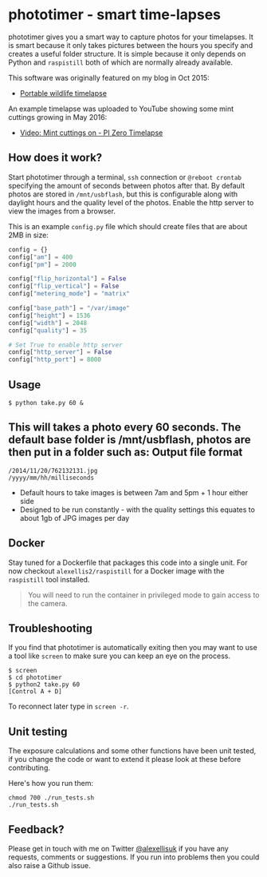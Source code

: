 phototimer - smart time-lapses
==========

phototimer gives you a smart way to capture photos for your timelapses. It is smart because it only takes pictures between the hours you specify and creates a useful folder structure. It is simple because it only depends on Python and `raspistill` both of which are normally already available.

This software was originally featured on my blog in Oct 2015:

* [Portable wildlife timelapse](http://blog.alexellis.io/centreparcs-timelapse/)

An example timelapse was uploaded to YouTube showing some mint cuttings growing in May 2016:

* [Video: Mint cuttings on - PI Zero Timelapse ](https://www.youtube.com/watch?v=Kkg6dyr4t0c)

How does it work?
------------------

Start phototimer through a terminal, `ssh` connection or `@reboot crontab` specifying the amount of seconds between photos after that. By default photos are stored in `/mnt/usbflash`, but this is configurable along with daylight hours and the quality level of the photos. Enable the http server to view the images from a browser.

This is an example `config.py` file which should create files that are about 2MB in size:

```python
config = {}
config["am"] = 400
config["pm"] = 2000

config["flip_horizontal"] = False
config["flip_vertical"] = False
config["metering_mode"] = "matrix"

config["base_path"] = "/var/image"
config["height"] = 1536
config["width"] = 2048
config["quality"] = 35

# Set True to enable http server
config["http_server"] = False
config["http_port"] = 8000
```


Usage
-----
```
$ python take.py 60 &
```

This will takes a photo every 60 seconds. The default base folder is /mnt/usbflash, photos are then put in a folder such as:
Output file format
-----------------
    /2014/11/20/762132131.jpg
    /yyyy/mm/hh/milliseconds

* Default hours to take images is between 7am and 5pm + 1 hour either side
* Designed to be run constantly - with the quality settings this equates to about 1gb of JPG images per day

Docker
------

Stay tuned for a Dockerfile that packages this code into a single unit. For now checkout `alexellis2/raspistill` for a Docker image with the `raspistill` tool installed. 

> You will need to run the container in privileged mode to gain access to the camera.

Troubleshooting
---------------
If you find that phototimer is automatically exiting then you may want to use a tool like `screen` to make sure you can keep an eye on the process.

```
$ screen
$ cd phototimer
$ python2 take.py 60
[Control A + D]
```

To reconnect later type in `screen -r`.

Unit testing
------------

The exposure calculations and some other functions have been unit tested, if you change the code or want to extend it please look at these before contributing.

Here's how you run them:

```
chmod 700 ./run_tests.sh
./run_tests.sh
```

Feedback?
---------

Please get in touch with me on Twitter [@alexellisuk](https://twitter.com/alexellisuk) if you have any requests, comments or suggestions. If you run into problems then you could also raise a Github issue.
